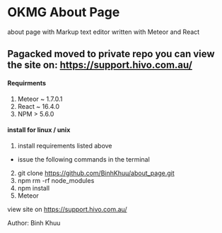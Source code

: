 OKMG About Page
=
about page with Markup text editor written with Meteor and React

## Pagacked moved to private repo you can view the site on: https://support.hivo.com.au/


#### Requirments
1. Meteor ~ 1.7.0.1
2. React ~ 16.4.0
3. NPM > 5.6.0

#### install for linux / unix
1. install requirements listed above
*  issue the following commands in the terminal
2. git clone https://github.com/BinhKhuu/about_page.git
3. npm rm -rf node_modules
4. npm install
5. Meteor

view site on
https://support.hivo.com.au/

Author: Binh Khuu
